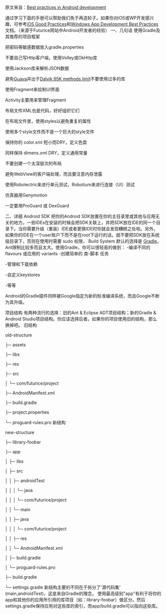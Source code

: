 原文来自：[Best practices in Android development](https://github.com/futurice/android-best-practices)

通过学习下面的手册可以帮助我们免于再造轮子。如果你对iOS或WP开发感兴趣，可参考[iOS Good Practices](https://github.com/futurice/ios-good-practices)和[Windows App Development Best Practices](https://github.com/futurice/ios-good-practices) 文档。（来源于Futurice网站中Android开发者的经验）
一、几句话
使用Gradle及其推荐的项目框架

把密码等敏感数据放入gradle.properties

不要自己写Http客户端，使用Volley或OkHttp库

使用Jackson库来解析JSON数据

避免[Guava](https://github.com/google/guava)并出于[Dalvik 65K methods limit](https://medium.com/@rotxed/dex-skys-the-limit-no-65k-methods-is-28e6cb40cf71)不要使用过多的库

使用Fragment来绘制UI界面

Activity主要用来管理Fragment

布局文件XML也是代码，好好组织它们

在布局文件里，使用styles以避免重复的属性

使用多个style文件而不是一个巨大的style文件

保持你的 color.xml 短小而DRY，定义色盘

同样保持 dimens.xml DRY，定义通用常量

不要创建一个太深层次的布局

避免WebView的客户端处理，而且要注意内存泄露

使用Robolectric来进行单元测试，Robotium来进行连接（UI）测试

仿真器用Genymotion

一定要用ProGuard 或 DexGuard

二、详细
Android SDK
把你的Android SDK放置在你的主目录里或其他与应用无关的地方。一些IDEs在安装的时候会把SDK关联上，并把SDK放在IDE的同一个目录下。当你需要升级（重装）IDE或者更换IDE时你就会发现糟糕之处啦。另外，如果你的IDE在一个user账户下而不是在root下运行的话，就不要把SDK放在系统级目录下，否则在使用时需要 sudo 权限，
Build System
默认的选择是 [Gradle](http://tools.android.com/tech-docs/new-build-system)。Ant限制比较多而且太大。使用Gradle，你可以很轻易的做到：
-编译不同的flavours 或应用的 variants
-创建简单的 类-脚本 任务

-管理和下载依赖

-自定义keystores

-等等

Android的Gradle插件同样被Google指定为新的标准编译系统，而且Google不断为其升级。

项目结构
有两种流行的选择：旧的Ant & Eclipse ADT项目结构；新的Gradle & Android Studio项目结构。你应该选择后者。如果你的项目使用旧的结构，那么换掉吧。
旧结构

old-structure

├─ assets

├─ libs

├─ res

├─ src

│  └─ com/futurice/project

├─ AndroidManifest.xml

├─ build.gradle

├─ project.properties

└─ proguard-rules.pro
新结构

new-structure

├─ library-foobar

├─ app

│  ├─ libs

│  ├─ src

│  │  ├─ androidTest

│  │  │  └─ java

│  │  │    └─ com/futurice/project

│  │  └─ main

│  │    ├─ java

│  │    │  └─ com/futurice/project

│  │    ├─ res

│  │    └─ AndroidManifest.xml

│  ├─ build.gradle

│  └─ proguard-rules.pro

├─ build.gradle

└─ settings.gradle
新结构主要的不同在于拆分了'源代码集' (main,androidTest)，这是来自Gradle的理念。
使用最高级别"app"有利于将你的app和其他你的应用所引用的库项目（如：library-foobar）做区分。然后settings.gradle保持应用对这些库的索引，而app/build.gradle可以指向这些库。
























